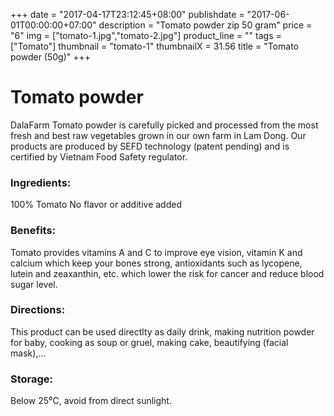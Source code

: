 +++
date = "2017-04-17T23:12:45+08:00"
publishdate = "2017-06-01T00:00:00+07:00"
description = "Tomato powder zip 50 gram"
price = "6"
img = ["tomato-1.jpg","tomato-2.jpg"]
product_line = ""
tags = ["Tomato"]
thumbnail = "tomato-1"
thumbnailX = 31.56
title = "Tomato powder (50g)"
+++

# Tomato powder

DalaFarm Tomato powder is carefully picked and processed from the most fresh and best raw vegetables 
grown in our own farm in Lam Dong. Our products are produced by SEFD technology (patent pending) and 
is certified by Vietnam Food Safety regulator.


### Ingredients: 
100% Tomato
No flavor or additive added

### Benefits: 
Tomato provides vitamins A and C 
to improve eye vision, vitamin K and 
calcium which keep your bones strong, 
antioxidants such as lycopene, lutein 
and zeaxanthin, etc. which lower the 
risk for cancer and reduce blood 
sugar level.

### Directions:  
This product can be used directlty as 
daily drink, making nutrition powder 
for baby, cooking as soup or gruel, 
making cake, beautifying (facial mask),...

### Storage: 
Below 25⁰C, avoid from direct sunlight.

